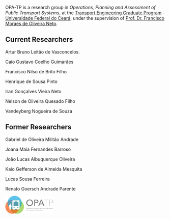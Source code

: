 OPA-TP is a research group in *Operations, Planning and Assessment of Public Transport Systems*, at the [Transport Engineering Graduate Program](https://www.det.ufc.br/petran) - [Universidade Federal do Ceará](ufc.br), under the supervision of [Prof. Dr. Francisco Moraes de Oliveira Neto](http://lattes.cnpq.br/7671802407202251).

## Current Researchers
Artur Bruno Leitão de Vasconcelos. 

Caio Gustavo Coelho Guimarães

Francisco Nilso de Brito Filho

Henrique de Sousa Pinto

Iran Gonçalves Vieira Neto

Nelson de Oliveira Quesado Filho

Vandeyberg Nogueira de Souza

## Former Researchers
Gabriel de Oliveira Militão Andrade

Joana Maia Fernandes Barroso

João Lucas Albuquerque Oliveira

Kaio Gefferson de Almeida Mesquita

Lucas Sousa Ferreira

Renato Goersch Andrade Parente

<img align="left" src="profile/opatp.png?raw=true" alt="logo" width="150">
